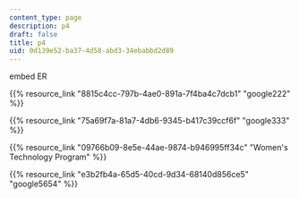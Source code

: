 ```yaml
---
content_type: page
description: p4
draft: false
title: p4
uid: 0d139e52-ba37-4d58-abd3-34ebabbd2d89
---
```

embed ER

{{% resource_link "8815c4cc-797b-4ae0-891a-7f4ba4c7dcb1" "google222" %}}

{{% resource_link "75a69f7a-81a7-4db6-9345-b417c39ccf6f" "google333" %}}

{{% resource_link "09766b09-8e5e-44ae-9874-b946995ff34c" "Women's Technology Program" %}}

{{% resource_link "e3b2fb4a-65d5-40cd-9d34-68140d856ce5" "google5654" %}}
